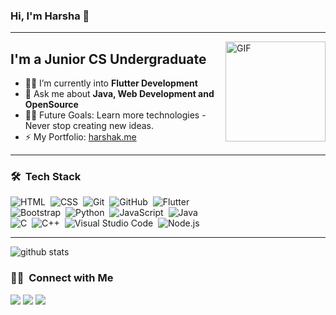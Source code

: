 ### Hi, I'm Harsha 👋 
---
<img align ="right" alt="GIF" height="160px" src="https://media.giphy.com/media/du3J3cXyzhj75IOgvA/giphy.gif" />

## I'm a Junior CS Undergraduate

- 👨‍💻 I’m currently into <strong>Flutter Development</strong>
- 💬 Ask me about <strong>Java, Web Development and OpenSource</strong>
- 💪🏼 Future Goals: Learn more technologies - Never stop creating new ideas.
- ⚡  My Portfolio: <a href = "https://www.harshak.me" target= "_blank">harshak.me</a>

---

### 🛠 &nbsp;Tech Stack

![HTML](https://img.shields.io/badge/-HTML-05122A?style=flat&logo=HTML5)&nbsp;
![CSS](https://img.shields.io/badge/-CSS-05122A?style=flat&logo=CSS3&logoColor=1572B6)&nbsp;
![Git](https://img.shields.io/badge/-Git-05122A?style=flat&logo=git)&nbsp;
![GitHub](https://img.shields.io/badge/-GitHub-05122A?style=flat&logo=github)&nbsp;
![Flutter](https://img.shields.io/badge/-Flutter-05122A?style=flat&logo=flutter)\
![Bootstrap](https://img.shields.io/badge/-Bootstrap-05122A?style=flat&logo=bootstrap&logoColor=563D7C)&nbsp;
![Python](https://img.shields.io/badge/-Python-05122A?style=flat&logo=python)&nbsp;
![JavaScript](https://img.shields.io/badge/-JavaScript-05122A?style=flat&logo=javascript)&nbsp;
![Java](https://img.shields.io/badge/-Java-05122A?style=flat&logo=Java&logoColor=FFA518)\
![C](https://img.shields.io/badge/-C-05122A?style=flat&logo=C&logoColor=A8B9CC)&nbsp;
![C++](https://img.shields.io/badge/-C++-05122A?style=flat&logo=C%2B%2B&logoColor=00599C)&nbsp;
![Visual Studio Code](https://img.shields.io/badge/-Visual%20Studio%20Code-05122A?style=flat&logo=visual-studio-code&logoColor=007ACC)&nbsp;
![Node.js](https://img.shields.io/badge/-Node.js-05122A?style=flat&logo=node.js)&nbsp;

---
<img align="center" src="https://github-readme-stats.vercel.app/api?username=Harshak50&show_icons=true&include_all_commits=true&theme=blue-white&count_private=true" alt="github stats">


<h3> 🤝🏻 &nbsp;Connect with Me </h3>

<p align="left">
<a href="https://harshak.me"><img src="https://img.shields.io/badge/-harshak.me-3423A6?style=flat-square&logo=Google-Chrome&logoColor=white"/></a>
<a href="https://www.linkedin.com/in/harsha-vardhan-213ba3184/"><img src="https://img.shields.io/badge/-Harsha%20Vardhan-0077B5?style=flat-square&logo=Linkedin&logoColor=white"/></a>
<a href="kondapuramharsha@gmail.com"><img src="https://img.shields.io/badge/-kondapuramharsha@gmail.com-D14836?style=flat-square&logo=Gmail&logoColor=white"/></a>

<br />
